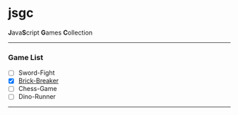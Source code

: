 # jsgc

**J**ava**S**cript **G**ames **C**ollection

---

### Game List

- [ ] Sword-Fight
- [x] [Brick-Breaker](https://65800a838ccef319f19641f6--stellar-selkie-98c899.netlify.app/)
- [ ] Chess-Game
- [ ] Dino-Runner

---
